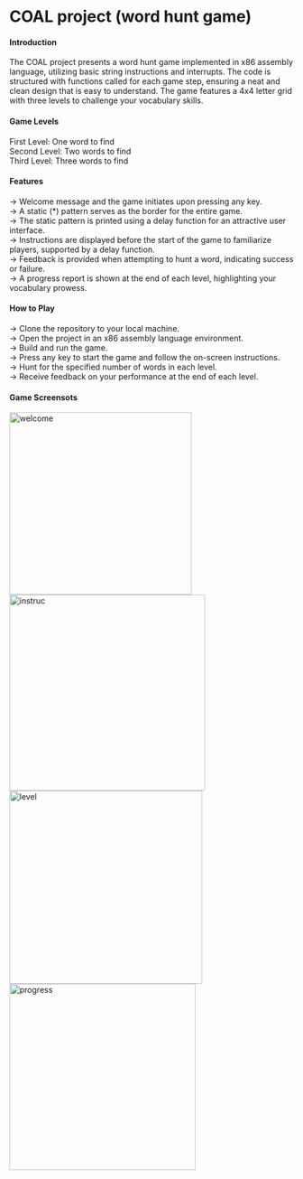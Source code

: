 # COAL project (word hunt game)

<h4>Introduction</h4>
The COAL project presents a word hunt game implemented in x86 assembly language, utilizing basic string instructions and interrupts. The code is structured with functions called for each game step, ensuring a neat and clean design that is easy to understand. The game features a 4x4 letter grid with three levels to challenge your vocabulary skills.

<h4>Game Levels</h4>
First Level: One word to find<br>
Second Level: Two words to find<br>
Third Level: Three words to find

<h4>Features</h4>
-> Welcome message and the game initiates upon pressing any key.<br>
-> A static (*) pattern serves as the border for the entire game.<br>
-> The static pattern is printed using a delay function for an attractive user interface.<br>
-> Instructions are displayed before the start of the game to familiarize players, supported by a delay function.<br>
-> Feedback is provided when attempting to hunt a word, indicating success or failure.<br>
-> A progress report is shown at the end of each level, highlighting your vocabulary prowess.

<h4>How to Play</h4>
-> Clone the repository to your local machine.<br>
-> Open the project in an x86 assembly language environment.<br>
-> Build and run the game.<br>
-> Press any key to start the game and follow the on-screen instructions.<br>
-> Hunt for the specified number of words in each level.<br>
-> Receive feedback on your performance at the end of each level.
<h4>Game Screensots</h4>
<img width="323" alt="welcome" src="https://github.com/Hassan7538/COAL-wordHuntGame-notes/assets/112494650/009f33d5-74be-40ee-b531-96c4865d5de6">
<img width="347" alt="instruc" src="https://github.com/Hassan7538/COAL-wordHuntGame-notes/assets/112494650/9c72a3eb-1a84-438d-83f0-1e98d9d1c8e2">
<img width="342" alt="level" src="https://github.com/Hassan7538/COAL-wordHuntGame-notes/assets/112494650/9d3363f2-c5dc-437e-b1e4-c9d5a3878095">
<img width="330" alt="progress" src="https://github.com/Hassan7538/COAL-wordHuntGame-notes/assets/112494650/c24e0363-dd18-4f63-b75e-02b20a889a56">
